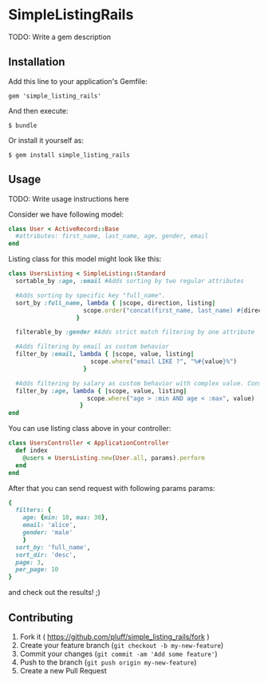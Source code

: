 # SimpleListingRails

TODO: Write a gem description

## Installation

Add this line to your application's Gemfile:

    gem 'simple_listing_rails'

And then execute:

    $ bundle

Or install it yourself as:

    $ gem install simple_listing_rails

## Usage

TODO: Write usage instructions here

Consider we have following model:

```ruby
class User < ActiveRecord::Base
  #attributes: first_name, last_name, age, gender, email
end
```

Listing class for this model might look like this:

```ruby
class UsersListing < SimpleListing::Standard
  sortable_by :age, :email #Adds sorting by two regular attributes

  #Adds sorting by specific key "full_name".
  sort_by :full_name, lambda { |scope, direction, listing|
                     scope.order("concat(first_name, last_name) #{direction}")
                   }

  filterable_by :gender #Adds strict match filtering by one attribute

  #Adds filtering by email as custom behavior
  filter_by :email, lambda { |scope, value, listing|
                       scope.where("email LIKE ?", "%#{value}%")
                     }

  #Adds filtering by salary as custom behavior with complex value. Consider "value" is {min: 10, max: 30} hash
  filter_by :age, lambda { |scope, value, listing|
                      scope.where("age > :min AND age < :max", value)
                    }
end
```

You can use listing class above in your controller:

```ruby
class UsersController < ApplicationController
  def index
    @users = UsersListing.new(User.all, params).perform
  end
end
```

After that you can send request with following params params:

```ruby
{
  filters: {
    age: {min: 10, max: 30},
    email: 'alice',
    gender: 'male'
    }
  sort_by: 'full_name',
  sort_dir: 'desc',
  page: 3,
  per_page: 10
}
```

and check out the results! ;)

## Contributing

1. Fork it ( https://github.com/pluff/simple_listing_rails/fork )
2. Create your feature branch (`git checkout -b my-new-feature`)
3. Commit your changes (`git commit -am 'Add some feature'`)
4. Push to the branch (`git push origin my-new-feature`)
5. Create a new Pull Request
